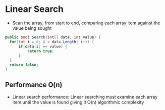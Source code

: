 # Linear Search

- Scan the array, from start to end, comparing each array item against the value
  being sought

```csharp
public bool Search(int[] data, int value) {
  for(int i = 0; i < data.Length; i++) {
      if(data[i] == value) {
          return true;
      }
  }
  return false;
}
```

## Performance O(n)

- Linear search performance: Linear searching must examine each array item until the value is found giving it O(n) algorithmic complexity
